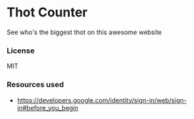# Thot Counter
See who's the biggest thot on this awesome website

### License
MIT

### Resources used
- https://developers.google.com/identity/sign-in/web/sign-in#before_you_begin